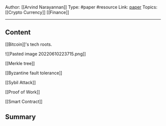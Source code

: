 Author: [[Arvind Narayannan]]
Type: #paper #resource
Link: [paper](https://queue.acm.org/detail.cfm?id=3136559)
Topics: [[Crypto Currency]] [[Finance]]

---

## Content

[[Bitcoin]]'s tech roots.

![[Pasted image 20220610223715.png]]

[[Merkle tree]]

[[Byzantine fault tolerance]]

[[Sybil Attack]]

[[Proof of Work]]

[[Smart Contract]]



## Summary
